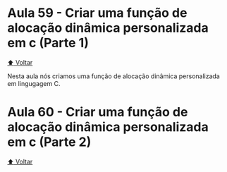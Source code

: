 # Aula 59 - Criar uma função de alocação dinâmica personalizada em c (Parte 1)

[:arrow_up: Voltar](https://github.com/Geofisicando/C-orientado-a-testes#%C3%ADndice)

Nesta aula nós criamos uma função de alocação dinâmica personalizada em lingugagem C.

# Aula 60 - Criar uma função de alocação dinâmica personalizada em c (Parte 2)

[:arrow_up: Voltar](https://github.com/Geofisicando/C-orientado-a-testes#%C3%ADndice)
